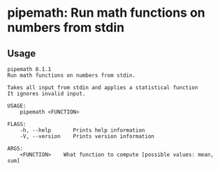# pipemath: Run math functions on numbers from stdin

## Usage

```
pipemath 0.1.1
Run math functions on numbers from stdin.

Takes all input from stdin and applies a statistical function
It ignores invalid input.

USAGE:
    pipemath <FUNCTION>

FLAGS:
    -h, --help       Prints help information
    -V, --version    Prints version information

ARGS:
    <FUNCTION>    What function to compute [possible values: mean, sum]
```
